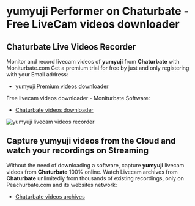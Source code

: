# yumyuji Performer on Chaturbate - Free LiveCam videos downloader

## Chaturbate Live Videos Recorder

Monitor and record livecam videos of **yumyuji** from **Chaturbate** with Moniturbate.com
Get a premium trial for free by just and only registering with your Email address:
* [yumyuji Premium videos downloader](https://moniturbate.com/request-demo-licence-key.html)

Free livecam videos downloader - Moniturbate Software:
* [Chaturbate videos downloader](https://moniturbate.com/moniturbate-download-software.html)

![yumyuji livecam videos recorder](https://peachurnet.com/templates/moniturbate-software.png)


## Capture yumyuji videos from the Cloud and watch your recordings on Streaming

Without the need of downloading a software, capture **yumyuji** livecam videos from **Chaturbate** 100% online.
Watch Livecam archives from **Chaturbate** unlimitedly from thousands of existing recordings, only on Peachurbate.com and its websites network:
* [Chaturbate videos archives](https://peachurnet.com/)